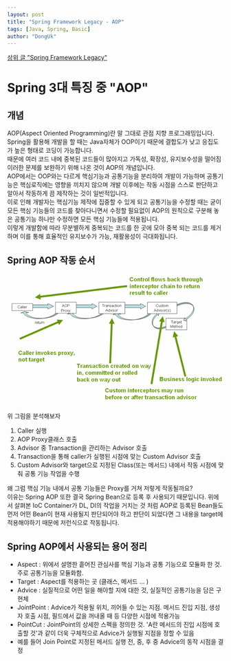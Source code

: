 ```yaml
---
layout: post
title: "Spring Framework Legacy - AOP"
tags: [Java, Spring, Basic]
author: "DongUk"
---
```


[상위 글 "Spring Framework Legacy"](https://jd6186.github.io/Spring_Framework_Legacy/)

# Spring 3대 특징 중 "AOP"
## 개념
AOP(Aspect Oriented Programming)란 말 그대로 관점 지향 프로그래밍입니다.
Spring을 활용해 개발을 할 때는 Java자체가 OOP이기 때문에 결합도가 낮고 응집도가 높은 형태로 코딩이 가능합니다.
<br/>
때문에 여러 코드 내에 중복된 코드들이 많아지고 가독성, 확장성, 유지보수성을 떨어짐 이러한 문제를 보완하기 위해 나온 것이 AOP의 개념입니다.
<br/>
AOP에서는 OOP와는 다르게 핵심기능과 공통기능을 분리하여 개발이 가능하며 공통기능은 핵심로직에는 영향을 끼치지 않으며 개발 이후에는 작동 시점을 스스로 판단하고 알아서 작동하게 끔 제작하는 것이 일반적입니다.
<br/>
이로 인해 개발자는 핵심기능 제작에 집중할 수 있게 되고 공통기능을 수정할 때는 굳이 모든 핵심 기능들의 코드를 찾아다니면서 수정할 필요없이 AOP의 원칙으로 구분해 놓은 공통기능 하나만 수정하면 모든 핵심 기능들에 적용됩니다.
<br/>
이렇게 개발함에 따라 무분별하게 중복되는 코드를 한 곳에 모아 중복 되는 코드를 제거하며 이를 통해 효율적인 유지보수가 가능, 재활용성이 극대화됩니다.

## Spring AOP 작동 순서
<img src="../../assets/img/2021-12-09-Spring_Framework_Legacy/aop.jpg"  width="900"/>

위 그림을 분석해보자

1. Caller 실행
2. AOP Proxy클래스 호출
3. Advisor 중 Transaction을 관리하는 Advisor 호출
4. Transaction을 통해 caller가 실행된 시점에 맞는 Custom Advisor 호출
5. Custom Advisor와 target으로 지정된 Class(또는 메서드) 내에서 작동 시점에 맞춰 공통 기능 작업을 수행

왜 그럼 핵심 기능 내에서 공통 기능들은 Proxy를 거쳐 저렇게 작동될까요?
<br/>
이유는 Spring AOP 또한 결국 Spring Bean으로 등록 후 사용되기 때문입니다. 위에서 살펴본 IoC Container가 DL, DI의 작업을 거치는 것 처럼 AOP로 등록된 Bean들도 먼저 어떤 Bean이 현재 사용될지 판단되어야 하고 판단이 되었다면 그 내용을 target에 적용해야하기 때문에 저런식으로 작동됩니다.

## Spring AOP에서 사용되는 용어 정리
- Aspect : 위에서 설명한 흩어진 관심사를 핵심 기능과 공통 기능으로 모듈화 한 것. 주로 공통기능을 모듈화함.
- Target : Aspect를 적용하는 곳 (클래스, 메서드 ... )
- Advice : 실질적으로 어떤 일을 해야할 지에 대한 것, 실질적인 공통기능을 담은 구현체
- JointPoint : Advice가 적용될 위치, 끼어들 수 있는 지점. 메서드 진입 지점, 생성자 호출 시점, 필드에서 값을 꺼내올 때 등 다양한 시점에 적용가능
- PointCut : JointPoint의 상세한 스펙을 정의한 것. 'A란 메서드의 진입 시점에 호출할 것'과 같이 더욱 구체적으로 Advice가 실행될 지점을 정할 수 있음
- 예를 들어 Join Point로 지정된 메서드 실행 전, 중, 후 중 Advice의 동작 시점을 결정
